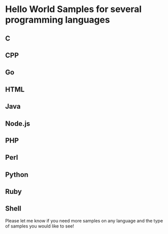 # Hello World Samples for several programming languages

## C
## CPP
## Go
## HTML
## Java
## Node.js
## PHP
## Perl
## Python
## Ruby
## Shell

Please let me know if you need more samples on any language and the type of samples you would like to see!